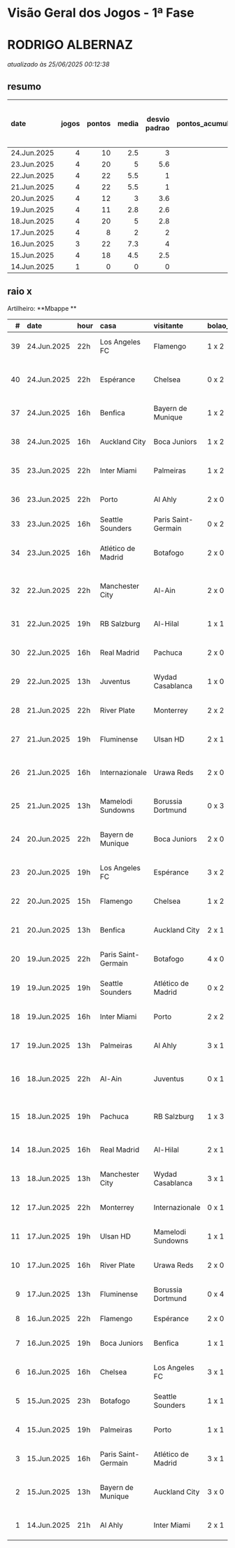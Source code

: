 # Visão Geral dos Jogos - 1ª Fase

# RODRIGO ALBERNAZ

_atualizado às 25/06/2025 00:12:38_

## resumo

| date        |   jogos |   pontos |   media |   desvio padrao |   pontos_acumulados |   1-Placar exato |   2-Vencedor + gols de um time |   3-Vencedor correto |   4-Gols de um time |   5-Nenhum acerto |
|:------------|--------:|---------:|--------:|----------------:|--------------------:|-----------------:|-------------------------------:|---------------------:|--------------------:|------------------:|
| 24.Jun.2025 |       4 |       10 |     2.5 |             3   |                 165 |                0 |                              1 |                    0 |                   3 |                 0 |
| 23.Jun.2025 |       4 |       20 |     5   |             5.6 |                 155 |                1 |                              1 |                    0 |                   1 |                 1 |
| 22.Jun.2025 |       4 |       22 |     5.5 |             1   |                 135 |                0 |                              1 |                    3 |                   0 |                 0 |
| 21.Jun.2025 |       4 |       22 |     5.5 |             1   |                 113 |                0 |                              1 |                    3 |                   0 |                 0 |
| 20.Jun.2025 |       4 |       12 |     3   |             3.6 |                  91 |                0 |                              1 |                    1 |                   0 |                 2 |
| 19.Jun.2025 |       4 |       11 |     2.8 |             2.6 |                  79 |                0 |                              0 |                    2 |                   1 |                 1 |
| 18.Jun.2025 |       4 |       20 |     5   |             2.8 |                  68 |                0 |                              2 |                    1 |                   1 |                 0 |
| 17.Jun.2025 |       4 |        8 |     2   |             2   |                  48 |                0 |                              0 |                    1 |                   3 |                 0 |
| 16.Jun.2025 |       3 |       22 |     7.3 |             4   |                  40 |                1 |                              0 |                    2 |                   0 |                 0 |
| 15.Jun.2025 |       4 |       18 |     4.5 |             2.5 |                  18 |                0 |                              1 |                    2 |                   1 |                 0 |
| 14.Jun.2025 |       1 |        0 |     0   |             0   |                   0 |                0 |                              0 |                    0 |                   0 |                 1 |

## raio x

Artilheiro: **Mbappe **

|   # | date        | hour   | casa                | visitante           | bolao_placar   | bolao_time          | real_placar   | real_time           |   pontos | criterio                     |   pontos_acumulados |
|----:|:------------|:-------|:--------------------|:--------------------|:---------------|:--------------------|:--------------|:--------------------|---------:|:-----------------------------|--------------------:|
|  39 | 24.Jun.2025 | 22h    | Los Angeles FC      | Flamengo            | 1 x 2          | Flamengo            | 1 x 1         | empate              |        1 | 4-Gols de um time            |                 158 |
|  40 | 24.Jun.2025 | 22h    | Espérance           | Chelsea             | 0 x 2          | Chelsea             | 0 x 3         | Chelsea             |        7 | 2-Vencedor + gols de um time |                 165 |
|  37 | 24.Jun.2025 | 16h    | Benfica             | Bayern de Munique   | 1 x 2          | Bayern de Munique   | 1 x 0         | Benfica             |        1 | 4-Gols de um time            |                 156 |
|  38 | 24.Jun.2025 | 16h    | Auckland City       | Boca Juniors        | 1 x 2          | Boca Juniors        | 1 x 1         | empate              |        1 | 4-Gols de um time            |                 157 |
|  35 | 23.Jun.2025 | 22h    | Inter Miami         | Palmeiras           | 1 x 2          | Palmeiras           | 2 x 2         | empate              |        1 | 4-Gols de um time            |                 155 |
|  36 | 23.Jun.2025 | 22h    | Porto               | Al Ahly             | 2 x 0          | Porto               | 4 x 4         | empate              |        0 | 5-Nenhum acerto              |                 155 |
|  33 | 23.Jun.2025 | 16h    | Seattle Sounders    | Paris Saint-Germain | 0 x 2          | Paris Saint-Germain | 0 x 2         | Paris Saint-Germain |       12 | 1-Placar exato               |                 147 |
|  34 | 23.Jun.2025 | 16h    | Atlético de Madrid  | Botafogo            | 2 x 0          | Atlético de Madrid  | 1 x 0         | Atlético de Madrid  |        7 | 2-Vencedor + gols de um time |                 154 |
|  32 | 22.Jun.2025 | 22h    | Manchester City     | Al-Ain              | 2 x 0          | Manchester City     | 6 x 0         | Manchester City     |        7 | 2-Vencedor + gols de um time |                 135 |
|  31 | 22.Jun.2025 | 19h    | RB Salzburg         | Al-Hilal            | 1 x 1          | empate              | 0 x 0         | empate              |        5 | 3-Vencedor correto           |                 128 |
|  30 | 22.Jun.2025 | 16h    | Real Madrid         | Pachuca             | 2 x 0          | Real Madrid         | 3 x 1         | Real Madrid         |        5 | 3-Vencedor correto           |                 123 |
|  29 | 22.Jun.2025 | 13h    | Juventus            | Wydad Casablanca    | 1 x 0          | Juventus            | 4 x 1         | Juventus            |        5 | 3-Vencedor correto           |                 118 |
|  28 | 21.Jun.2025 | 22h    | River Plate         | Monterrey           | 2 x 2          | empate              | 0 x 0         | empate              |        5 | 3-Vencedor correto           |                 113 |
|  27 | 21.Jun.2025 | 19h    | Fluminense          | Ulsan HD            | 2 x 1          | Fluminense          | 4 x 2         | Fluminense          |        5 | 3-Vencedor correto           |                 108 |
|  26 | 21.Jun.2025 | 16h    | Internazionale      | Urawa Reds          | 2 x 0          | Internazionale      | 2 x 1         | Internazionale      |        7 | 2-Vencedor + gols de um time |                 103 |
|  25 | 21.Jun.2025 | 13h    | Mamelodi Sundowns   | Borussia Dortmund   | 0 x 3          | Borussia Dortmund   | 3 x 4         | Borussia Dortmund   |        5 | 3-Vencedor correto           |                  96 |
|  24 | 20.Jun.2025 | 22h    | Bayern de Munique   | Boca Juniors        | 2 x 0          | Bayern de Munique   | 2 x 1         | Bayern de Munique   |        7 | 2-Vencedor + gols de um time |                  91 |
|  23 | 20.Jun.2025 | 19h    | Los Angeles FC      | Espérance           | 3 x 2          | Los Angeles FC      | 0 x 1         | Espérance           |        0 | 5-Nenhum acerto              |                  84 |
|  22 | 20.Jun.2025 | 15h    | Flamengo            | Chelsea             | 1 x 2          | Chelsea             | 3 x 1         | Flamengo            |        0 | 5-Nenhum acerto              |                  84 |
|  21 | 20.Jun.2025 | 13h    | Benfica             | Auckland City       | 2 x 1          | Benfica             | 6 x 0         | Benfica             |        5 | 3-Vencedor correto           |                  84 |
|  20 | 19.Jun.2025 | 22h    | Paris Saint-Germain | Botafogo            | 4 x 0          | Paris Saint-Germain | 0 x 1         | Botafogo            |        0 | 5-Nenhum acerto              |                  79 |
|  19 | 19.Jun.2025 | 19h    | Seattle Sounders    | Atlético de Madrid  | 0 x 2          | Atlético de Madrid  | 1 x 3         | Atlético de Madrid  |        5 | 3-Vencedor correto           |                  79 |
|  18 | 19.Jun.2025 | 16h    | Inter Miami         | Porto               | 2 x 2          | empate              | 2 x 1         | Inter Miami         |        1 | 4-Gols de um time            |                  74 |
|  17 | 19.Jun.2025 | 13h    | Palmeiras           | Al Ahly             | 3 x 1          | Palmeiras           | 2 x 0         | Palmeiras           |        5 | 3-Vencedor correto           |                  73 |
|  16 | 18.Jun.2025 | 22h    | Al-Ain              | Juventus            | 0 x 1          | Juventus            | 0 x 5         | Juventus            |        7 | 2-Vencedor + gols de um time |                  68 |
|  15 | 18.Jun.2025 | 19h    | Pachuca             | RB Salzburg         | 1 x 3          | RB Salzburg         | 1 x 2         | RB Salzburg         |        7 | 2-Vencedor + gols de um time |                  61 |
|  14 | 18.Jun.2025 | 16h    | Real Madrid         | Al-Hilal            | 2 x 1          | Real Madrid         | 1 x 1         | empate              |        1 | 4-Gols de um time            |                  54 |
|  13 | 18.Jun.2025 | 13h    | Manchester City     | Wydad Casablanca    | 3 x 1          | Manchester City     | 2 x 0         | Manchester City     |        5 | 3-Vencedor correto           |                  53 |
|  12 | 17.Jun.2025 | 22h    | Monterrey           | Internazionale      | 0 x 1          | Internazionale      | 1 x 1         | empate              |        1 | 4-Gols de um time            |                  48 |
|  11 | 17.Jun.2025 | 19h    | Ulsan HD            | Mamelodi Sundowns   | 1 x 1          | empate              | 0 x 1         | Mamelodi Sundowns   |        1 | 4-Gols de um time            |                  47 |
|  10 | 17.Jun.2025 | 16h    | River Plate         | Urawa Reds          | 2 x 0          | River Plate         | 3 x 1         | River Plate         |        5 | 3-Vencedor correto           |                  46 |
|   9 | 17.Jun.2025 | 13h    | Fluminense          | Borussia Dortmund   | 0 x 4          | Borussia Dortmund   | 0 x 0         | empate              |        1 | 4-Gols de um time            |                  41 |
|   8 | 16.Jun.2025 | 22h    | Flamengo            | Espérance           | 2 x 0          | Flamengo            | 2 x 0         | Flamengo            |       12 | 1-Placar exato               |                  40 |
|   7 | 16.Jun.2025 | 19h    | Boca Juniors        | Benfica             | 1 x 1          | empate              | 2 x 2         | empate              |        5 | 3-Vencedor correto           |                  28 |
|   6 | 16.Jun.2025 | 16h    | Chelsea             | Los Angeles FC      | 3 x 1          | Chelsea             | 2 x 0         | Chelsea             |        5 | 3-Vencedor correto           |                  23 |
|   5 | 15.Jun.2025 | 23h    | Botafogo            | Seattle Sounders    | 1 x 1          | empate              | 2 x 1         | Botafogo            |        1 | 4-Gols de um time            |                  18 |
|   4 | 15.Jun.2025 | 19h    | Palmeiras           | Porto               | 1 x 1          | empate              | 0 x 0         | empate              |        5 | 3-Vencedor correto           |                  17 |
|   3 | 15.Jun.2025 | 16h    | Paris Saint-Germain | Atlético de Madrid  | 3 x 1          | Paris Saint-Germain | 4 x 0         | Paris Saint-Germain |        5 | 3-Vencedor correto           |                  12 |
|   2 | 15.Jun.2025 | 13h    | Bayern de Munique   | Auckland City       | 3 x 0          | Bayern de Munique   | 10 x 0        | Bayern de Munique   |        7 | 2-Vencedor + gols de um time |                   7 |
|   1 | 14.Jun.2025 | 21h    | Al Ahly             | Inter Miami         | 2 x 1          | Al Ahly             | 0 x 0         | empate              |        0 | 5-Nenhum acerto              |                   0 |

